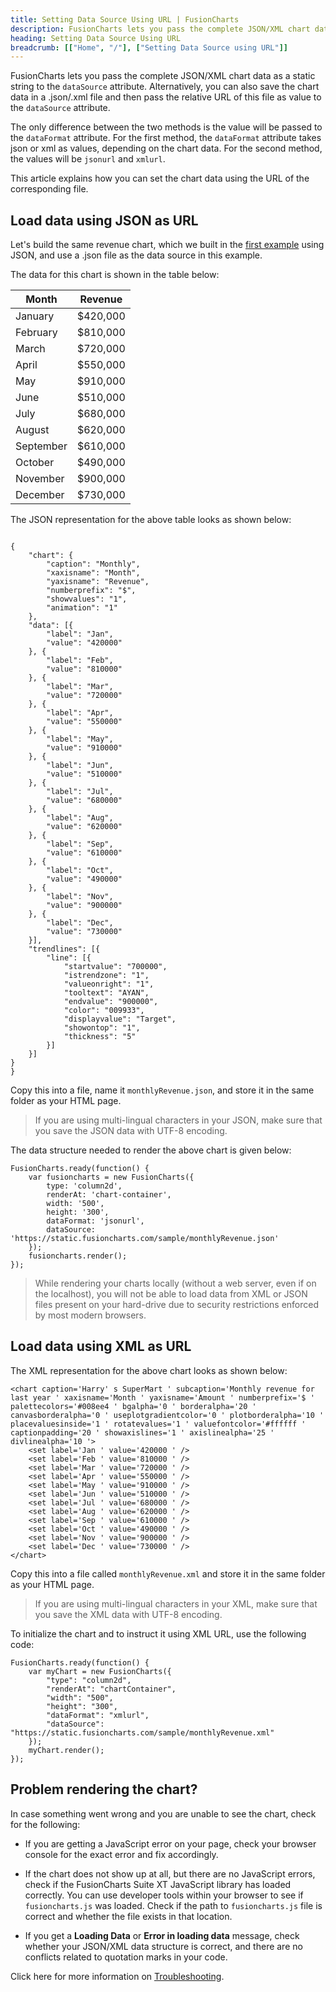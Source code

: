 ```yaml
---
title: Setting Data Source Using URL | FusionCharts
description: FusionCharts lets you pass the complete JSON/XML chart data using a JSON file or a URL without losing any functionality
heading: Setting Data Source Using URL
breadcrumb: [["Home", "/"], ["Setting Data Source using URL"]]
---
```


FusionCharts lets you pass the complete JSON/XML chart data as a static string to the `dataSource` attribute. Alternatively, you can also save the chart data in a .json/.xml file and then pass the relative URL of this file as value to the `dataSource` attribute. 

The only difference between the two methods is the value will be passed to the `dataFormat` attribute. For the first method, the `dataFormat` attribute takes json or xml as values, depending on the chart data. For the second method, the values will be `jsonurl` and `xmlurl`.

This article explains how you can set the chart data using the URL of the corresponding file.

## Load data using JSON as URL

Let's build the same revenue chart, which we built in the [first example](https://www.fusioncharts.com/dev/getting-started/building-your-first-chart.html) using JSON, and use a .json file as the data source in this example.

<CHART>

The data for this chart is shown in the table below:

Month|Revenue|
-|-
January|$420,000|
February|$810,000|
March|$720,000|
April|$550,000|
May|$910,000|
June|$510,000|
July|$680,000|
August|$620,000|
September|$610,000|
October|$490,000|
November|$900,000|
December|$730,000|

The JSON representation for the above table looks as shown below:

```

{
    "chart": {
        "caption": "Monthly",
        "xaxisname": "Month",
        "yaxisname": "Revenue",
        "numberprefix": "$",
        "showvalues": "1",
        "animation": "1"
    },
    "data": [{
        "label": "Jan",
        "value": "420000"
    }, {
        "label": "Feb",
        "value": "810000"
    }, {
        "label": "Mar",
        "value": "720000"
    }, {
        "label": "Apr",
        "value": "550000"
    }, {
        "label": "May",
        "value": "910000"
    }, {
        "label": "Jun",
        "value": "510000"
    }, {
        "label": "Jul",
        "value": "680000"
    }, {
        "label": "Aug",
        "value": "620000"
    }, {
        "label": "Sep",
        "value": "610000"
    }, {
        "label": "Oct",
        "value": "490000"
    }, {
        "label": "Nov",
        "value": "900000"
    }, {
        "label": "Dec",
        "value": "730000"
    }],
    "trendlines": [{
        "line": [{
            "startvalue": "700000",
            "istrendzone": "1",
            "valueonright": "1",
            "tooltext": "AYAN",
            "endvalue": "900000",
            "color": "009933",
            "displayvalue": "Target",
            "showontop": "1",
            "thickness": "5"
        }]
    }]
}
}

```

Copy this into a file, name it `monthlyRevenue.json`, and store it in the same folder as your HTML page.

> If you are using multi-lingual characters in your JSON, make sure that you save the JSON data with UTF-8 encoding.

The data structure needed to render the above chart is given below:

```
FusionCharts.ready(function() {
    var fusioncharts = new FusionCharts({
        type: 'column2d',
        renderAt: 'chart-container',
        width: '500',
        height: '300',
        dataFormat: 'jsonurl',
        dataSource: 'https://static.fusioncharts.com/sample/monthlyRevenue.json'
    });
    fusioncharts.render();
});

```

> While rendering your charts locally (without a web server, even if on the localhost), you will not be able to load data from XML or JSON files present on your hard-drive due to security restrictions enforced by most modern browsers.

## Load data using XML as URL

The XML representation for the above chart looks as shown below:

```
<chart caption='Harry' s SuperMart ' subcaption='Monthly revenue for last year ' xaxisname='Month ' yaxisname='Amount ' numberprefix='$ ' palettecolors='#008ee4 ' bgalpha='0 ' borderalpha='20 ' canvasborderalpha='0 ' useplotgradientcolor='0 ' plotborderalpha='10 ' placevaluesinside='1 ' rotatevalues='1 ' valuefontcolor='#ffffff ' captionpadding='20 ' showaxislines='1 ' axislinealpha='25 ' divlinealpha='10 '>
    <set label='Jan ' value='420000 ' />
    <set label='Feb ' value='810000 ' />
    <set label='Mar ' value='720000 ' />
    <set label='Apr ' value='550000 ' />
    <set label='May ' value='910000 ' />
    <set label='Jun ' value='510000 ' />
    <set label='Jul ' value='680000 ' />
    <set label='Aug ' value='620000 ' />
    <set label='Sep ' value='610000 ' />
    <set label='Oct ' value='490000 ' />
    <set label='Nov ' value='900000 ' />
    <set label='Dec ' value='730000 ' />
</chart>

```
Copy this into a file called `monthlyRevenue.xml` and store it in the same folder as your HTML page.

> If you are using multi-lingual characters in your XML, make sure that you save the XML data with UTF-8 encoding.

To initialize the chart and to instruct it using XML URL, use the following code:

```
FusionCharts.ready(function() {
    var myChart = new FusionCharts({
        "type": "column2d",
        "renderAt": "chartContainer",
        "width": "500",
        "height": "300",
        "dataFormat": "xmlurl",
        "dataSource": "https://static.fusioncharts.com/sample/monthlyRevenue.xml"
    });
    myChart.render();
});

```

## Problem rendering the chart?

In case something went wrong and you are unable to see the chart, check for the following:

* If you are getting a JavaScript error on your page, check your browser console for the exact error and fix accordingly.

* If the chart does not show up at all, but there are no JavaScript errors, check if the FusionCharts Suite XT JavaScript library has loaded correctly. You can use developer tools within your browser to see if `fusioncharts.js` was loaded. Check if the path to `fusioncharts.js` file is correct and whether the file exists in that location.

* If you get a **Loading Data** or **Error in loading data** message, check whether your JSON/XML data structure is correct, and there are no conflicts related to quotation marks in your code.

Click here for more information on [Troubleshooting](https://www.fusioncharts.com/dev/troubleshooting/debugger.html).